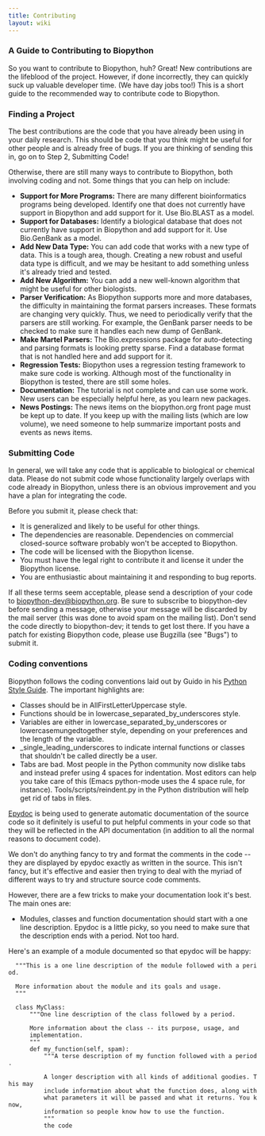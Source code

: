 ```yaml
---
title: Contributing
layout: wiki
---
```


### A Guide to Contributing to Biopython

So you want to contribute to Biopython, huh? Great! New contributions
are the lifeblood of the project. However, if done incorrectly, they can
quickly suck up valuable developer time. (We have day jobs too!) This is
a short guide to the recommended way to contribute code to Biopython.

### Finding a Project

The best contributions are the code that you have already been using in
your daily research. This should be code that you think might be useful
for other people and is already free of bugs. If you are thinking of
sending this in, go on to Step 2, Submitting Code!

Otherwise, there are still many ways to contribute to Biopython, both
involving coding and not. Some things that you can help on include:

-   **Support for More Programs:** There are many different
    bioinformatics programs being developed. Identify one that does not
    currently have support in Biopython and add support for it. Use
    Bio.BLAST as a model.
-   **Support for Databases:** Identify a biological database that does
    not currently have support in Biopython and add support for it. Use
    Bio.GenBank as a model.
-   **Add New Data Type:** You can add code that works with a new type
    of data. This is a tough area, though. Creating a new robust and
    useful data type is difficult, and we may be hesitant to add
    something unless it's already tried and tested.
-   **Add New Algorithm:** You can add a new well-known algorithm that
    might be useful for other biologists.
-   **Parser Verification:** As Biopython supports more and more
    databases, the difficulty in maintaining the format
    parsers increases. These formats are changing very quickly. Thus, we
    need to periodically verify that the parsers are still working. For
    example, the GenBank parser needs to be checked to make sure it
    handles each new dump of GenBank.
-   **Make Martel Parsers:** The Bio.expressions package for
    auto-detecting and parsing formats is looking pretty sparse. Find a
    database format that is not handled here and add support for it.
-   **Regression Tests:** Biopython uses a regression testing framework
    to make sure code is working. Although most of the functionality in
    Biopython is tested, there are still some holes.
-   **Documentation:** The tutorial is not complete and can use
    some work. New users can be especially helpful here, as you learn
    new packages.
-   **News Postings:** The news items on the biopython.org front page
    must be kept up to date. If you keep up with the mailing lists
    (which are low volume), we need someone to help summarize important
    posts and events as news items.

### Submitting Code

In general, we will take any code that is applicable to biological or
chemical data. Please do not submit code whose functionality largely
overlaps with code already in Biopython, unless there is an obvious
improvement and you have a plan for integrating the code.

Before you submit it, please check that:

-   It is generalized and likely to be useful for other things.
-   The dependencies are reasonable. Dependencies on commercial
    closed-source software probably won't be accepted to Biopython.
-   The code will be licensed with the Biopython license.
-   You must have the legal right to contribute it and license it under
    the Biopython license.
-   You are enthusiastic about maintaining it and responding to
    bug reports.

If all these terms seem acceptable, please send a description of your
code to biopython-dev@biopython.org. Be sure to subscribe to
biopython-dev before sending a message, otherwise your message will be
discarded by the mail server (this was done to avoid spam on the mailing
list). Don't send the code directly to biopython-dev; it tends to get
lost there. If you have a patch for existing Biopython code, please use
Bugzilla (see "Bugs") to submit it.

### Coding conventions

Biopython follows the coding conventions laid out by Guido in his
[Python Style Guide](http://www.python.org/doc/essays/styleguide.html).
The important highlights are:

-   Classes should be in AllFirstLetterUppercase style.
-   Functions should be in lowercase\_separated\_by\_underscores style.
-   Variables are either in lowercase\_separated\_by\_underscores or
    lowercasemungedtogether style, depending on your preferences and the
    length of the variable.
-   \_single\_leading\_underscores to indicate internal functions or
    classes that shouldn't be called directly be a user.
-   Tabs are bad. Most people in the Python community now dislike tabs
    and instead prefer using 4 spaces for indentation. Most editors can
    help you take care of this (Emacs python-mode uses the 4 space rule,
    for instance). Tools/scripts/reindent.py in the Python distribution
    will help get rid of tabs in files.

[Epydoc](http://epydoc.sourceforge.net/) is being used to generate
automatic documentation of the source code so it definitely is useful to
put helpful comments in your code so that they will be reflected in the
API documentation (in addition to all the normal reasons to document
code).

We don't do anything fancy to try and format the comments in the code --
they are displayed by epydoc exactly as written in the source. This
isn't fancy, but it's effective and easier then trying to deal with the
myriad of different ways to try and structure source code comments.

However, there are a few tricks to make your documentation look it's
best. The main ones are:

-   Modules, classes and function documentation should start with a one
    line description. Epydoc is a little picky, so you need to make sure
    that the description ends with a period. Not too hard.

Here's an example of a module documented so that epydoc will be happy:

`  """This is a one line description of the module followed with a period.`  
`  `  
`  More information about the module and its goals and usage.`  
`  """`

`  class MyClass:`  
`      """One line description of the class followed by a period.`  
` `  
`      More information about the class -- its purpose, usage, and`  
`      implementation.`  
`      """`  
`      def my_function(self, spam):`  
`          """A terse description of my function followed with a period.`  
`     `  
`          A longer description with all kinds of additional goodies. This may`  
`          include information about what the function does, along with`  
`          what parameters it will be passed and what it returns. You know, `  
`          information so people know how to use the function.`  
`          """`  
`          the code`
